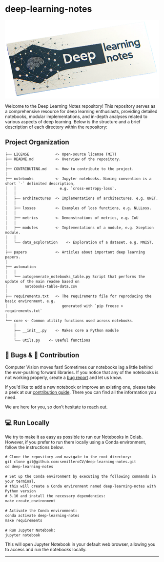 # deep-learning-notes


<p align="center">
<img src="./static/logo.png" alt="Description of the image" width="1600">
<p align="center">


Welcome to the Deep Learning Notes repository! This repository serves as a comprehensive resource for deep learning enthusiasts, providing detailed notebooks, modular implementations, and in-depth analyses related to various aspects of deep learning. Below is the structure and a brief description of each directory within the repository:

## Project Organization

```
├── LICENSE            <- Open-source license (MIT)
├── README.md          <- Overview of the repository.
│
├── CONTRIBUTING.md    <- How to contribute to the project.
│
├── notebooks          <- Jupyter notebooks. Naming convention is a short `-` delimited description, 
│   │                    e.g. `cross-entropy-loss`.
│   │
│   ├── architectures  <- Implementations of architectures, e.g. UNET.
│   │
│   ├── losses         <- Examples of loss functions, e.g. NLLLoss.
│   │
│   ├── metrics        <- Demonstrations of metrics, e.g. IoU
│   │
│   ├── modules        <- Implementations of a module, e.g. Xception module.
│   │
│   └── data_exploration    <- Exploration of a dataset, e.g. MNIST.
│ 
├── papers             <- Articles about important deep learning papers.
│
├── automation 
│   │
│   └── autogenerate_notebooks_table.py Script that performs the update of the main readme based on
│        notebooks-table-data.csv    
│
├── requirements.txt   <- The requirements file for reproducing the basic environment, e.g.
│                         generated with `pip freeze > requirements.txt`
│
└── core <- Common utility functions used across notebooks.
    │
    ├── __init__.py    <- Makes core a Python module
    │
    └── utils.py    <- Useful functions
```

## 🐞 Bugs & 🦸 Contribution

Computer Vision moves fast! Sometimes our notebooks lag a little behind the ever-pushing forward libraries. If you notice that any of the notebooks is not working properly, create a [bug report](https://github.com/semilleroCV/deep-learning-notes/issues/new?assignees=&labels=bug%2Ctriage&projects=&template=bug-report.yml) and let us know.

If you'd like to add a new notebook or improve an existing one, please take a peek at our [contribution guide](https://github.com/semilleroCV/deep-learning-notes/blob/main/CONTRIBUTING.md). There you can find all the information you need.

We are here for you, so don't hesitate to [reach out](https://discord.gg/MkCpdsHZzJ).

## 💻 Run Locally

We try to make it as easy as possible to run our Notebooks in Colab. However, if you prefer to run them locally using a Conda environment, follow the instructions below.

```console
# Clone the repository and navigate to the root directory:
git clone git@github.com:semilleroCV/deep-learning-notes.git
cd deep-learning-notes

# Set up the Conda environment by executing the following commands in your terminal, 
# this will create a Conda environment named deep-learning-notes with Python version
# 3.10 and install the necessary dependencies:
make create_environment

# Activate the Conda environment:
conda activate deep-learning-notes
make requirements

# Run Jupyter Notebook:
jupyter notebook
```

This will open Jupyter Notebook in your default web browser, allowing you to access and run the notebooks locally.

--------

